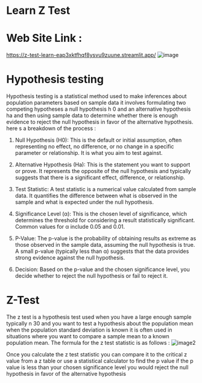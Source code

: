 # Learn Z Test 
# Web Site Link : 
https://z-test-learn-eap3xktfhqf8ysvu9zuune.streamlit.app/ 
![image](https://github.com/gauravprajapat29/Z-Test-Learn/assets/117170702/a5661811-9df6-472b-a4a2-ffe6d51a0791)
# Hypothesis testing
Hypothesis testing is a statistical method used to make inferences about population parameters based on sample data it involves formulating two competing hypotheses a null hypothesis h 0 and an alternative hypothesis ha and then using sample data to determine whether there is enough evidence to reject the null hypothesis in favor of the alternative hypothesis.
here s a breakdown of the process : 

1. Null Hypothesis (H0): This is the default or initial assumption, often representing no effect, no difference, or no change in a specific parameter or relationship. It is what you aim to test against.

2. Alternative Hypothesis (Ha): This is the statement you want to support or prove. It represents the opposite of the null hypothesis and typically suggests that there is a significant effect, difference, or relationship.

3. Test Statistic: A test statistic is a numerical value calculated from sample data. It quantifies the difference between what is observed in the sample and what is expected under the null hypothesis.

4. Significance Level (α): This is the chosen level of significance, which determines the threshold for considering a result statistically significant. Common values for α include 0.05 and 0.01.

5. P-Value: The p-value is the probability of obtaining results as extreme as those observed in the sample data, assuming the null hypothesis is true. A small p-value (typically less than α) suggests that the data provides strong evidence against the null hypothesis.

6. Decision: Based on the p-value and the chosen significance level, you decide whether to reject the null hypothesis or fail to reject it.

# Z-Test
The z test is a hypothesis test used when you have a large enough sample typically n 30 and you want to test a hypothesis about the population mean when the population standard deviation is known it is often used in situations where you want to compare a sample mean to a known population mean.
The formula for the z test statistic is as follows : 
![image2](https://github.com/gauravprajapat29/Z-Test-Learn/assets/117170702/7281a5aa-91ab-40a6-9f85-cc2f292ef396)

Once you calculate the z test statistic you can compare it to the critical z value from a z table or use a statistical calculator to find the p value if the p value is less than your chosen significance level you would reject the null hypothesis in favor of the alternative hypothesis

